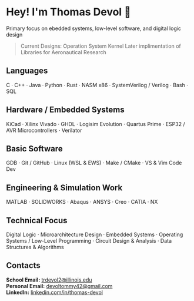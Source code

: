 # Hey! I'm Thomas Devol 🌿 
Primary focus on ebedded systems, low-level software, and digital logic design  
> Current Designs: Operation System Kernel
> Later implimentation of Libraries for Aeronautical Research

## Languages
C · C++ · Java · Python · Rust · NASM x86 · SystemVerilog / Verilog · Bash · SQL

## Hardware / Embedded Systems
KiCad · Xilinx Vivado · GHDL · Logisim Evolution · Quartus Prime · ESP32 / AVR Microcontrollers · Verilator

## Basic Software
GDB · Git / GitHub · Linux (WSL & EWS) · Make / CMake · VS & Vim Code Dev 

## Engineering & Simulation Work
MATLAB · SOLIDWORKS · Abaqus · ANSYS · Creo · CATIA · NX  


## Technical Focus
Digital Logic · Microarchitecture Design · Embedded Systems · Operating Systems / Low-Level Programming · Circuit Design & Analysis · Data Structures & Algorithms

## Contacts
**School Email:** trdevol2@illinois.edu  
**Personal Email:** devoltommy42@gmail.com  
**LinkedIn:** [linkedin.com/in/thomas-devol](https://linkedin.com/in/thomas-devol)


